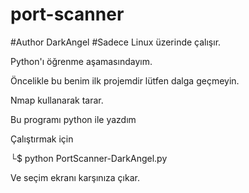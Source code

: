 # port-scanner
#Author DarkAngel
#Sadece Linux üzerinde çalışır.

Python'ı öğrenme aşamasındayım.

Öncelikle bu benim ilk projemdir lütfen dalga geçmeyin.

Nmap kullanarak tarar.

Bu programı python ile yazdım

Çalıştırmak için

└$ python PortScanner-DarkAngel.py

Ve seçim ekranı karşınıza çıkar.
